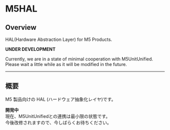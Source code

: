 # M5HAL

## Overview
HAL(Hardware Abstraction Layer) for M5 Products.

**UNDER DEVELOPMENT**  

Currently, we are in a state of minimal cooperation with M5UnitUnified.  
Please wait a little while as it will be modified in the future.

---
##  概要
M5 製品向けの HAL (ハードウェア抽象化レイヤ)です。

**開発中**  
現在、M5UnitUnifiedとの連携は最小限の状態です。  
今後改修されますので、今しばらくお待ちください。




